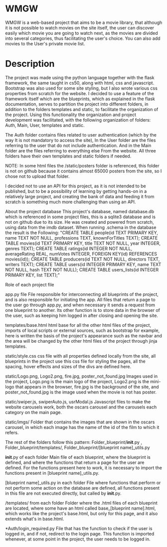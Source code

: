 # WMGW
WMGW is a web-based project that aims to be a movie library, that although it is not possible to watch
movies on the site itself, the user can discover easily which movie you are going to watch next, as the 
movies are divided into several categories, thus facilitating the user's choice. You can also add movies 
to the User's private movie list.

# Description

The project was made using the python language together with the flask framework, the same taught in cs50, 
along with html, css and javascript. Bootstrap was also used for some site styling, but I also wrote various
css properties from scratch for the website. 
I decided to use a feature of the framework itself which are the blueprints, which as explained in the flask 
documentation, serves to partition the project into different folders, in addition to the folders templates and
static, to facilitate the organization of the project. Using this functionality the organization and project
development was facilitated, with the following organization of folders:
Auth, Main, User, templates and static.

The Auth folder contains files related to user authentication (which by the way
It is not mandatory to access the site), In the User folder are the files referring to the user
that do not include authentication. And in the Main folder are the files referring to everything else
From the website. All three folders have their own templates and static folders if needed.

NOTE: In some html files the /static/posters folder is referenced, this folder is not on github
because it contains almost 65000 posters from the site, so I chose not to upload that folder.

I decided not to use an API for this project, as it is not intended to be published, but to be a
possibility of learning by getting hands-on in a relatively large project, and creating the bank
of data and feeding it from scratch is something much more challenging than using an API.

About the project database
This project's database, named database.db which is referenced in some project files,
this is a sqlite3 database and is not on github due to its size. He was created and
powered from scratch, using data from the imdb dataset. When running .schema in the database the result is the
Following:
"CREATE TABLE people(id TEXT PRIMARY KEY, name TEXT NOT NULL, professions TEXT, knownForTitles TEXT);
CREATE TABLE movies(id TEXT PRIMARY KEY, title TEXT NOT NULL, year INTEGER, genres TEXT);
CREATE TABLE ratings(id INTEGER NOT NULL, averageRating REAL, numVotes INTEGER, FOREIGN KEY(id) REFERENCES movies(id));
CREATE TABLE producers(id TEXT NOT NULL, directors TEXT, writers TEXT);
CREATE TABLE users(id INTEGER PRIMARY KEY, name TEXT NOT NULL, hash TEXT NOT NULL);
CREATE TABLE users_lists(id INTEGER PRIMARY KEY, list TEXT);"

Role of each project file

app.py file
File responsible for interconnecting all blueprints of the project, and is also responsible for initiating
the app. All files that return a page to the user go through app.py, and when necessary
it sends a request from one blueprint to another. Its other function is to store data in the browser of the
user, such as keeping him logged in after closing and opening the site.

templates/base.html
html base for all the other html files of the project, imports of local scripts or
external sources, such as bootstrap for example, here is written the basis of the project's appearance such as the navbar and the area
will be changed by the other html files of the project through jinja templates.

static/style.css
css file with all properties defined locally from the site, all blueprints in the project use
this css file for styling the pages, all the spacing, hover effects and sizes of the divs are
defined here.

static/Logo.png, Logo2.png, fire.jpg, poster_not_found.jpg
Images used in the project, Logo.png is the main logo of the project, Logo2.png is the mini-logo that appears in the
browser, fire.jpg is the background of the site, and poster_not_found.jpg is the image used when the movie is not
has poster.

static/swiper.js, swiperAuto.js, usrModal.js
Javascript files to make the website carousels work, both the oscars carousel and the carousels
each category
on the main page.

static/imgs/
Folder that contains the images that are shown in the oscars carousel, in which each image has the name of the id
of the film to which it refers.

The rest of the folders follow this pattern:
Folder_blueprint/__init__.py , Folder_blueprint/templates/, Folder_blueprint/[blueprint name]_utils.py

__init__.py of each folder
Main file of each blueprint, where the blueprint is defined, and where the functions that return a page
for the user are defined. For the functions present here to work, it is necessary to import the functions
present in [blueprint name]_utils.py.

[blueprint name]_utils.py in each folder
File where functions that perform or not perform some action on the database are defined, all functions
present in this file are not executed directly, but called by __init__.py.

/templates/ from each folder
Folder where the .html files of each blueprint are located, where some have an html called base_[blueprint name].html,
which works like the project's base.html, but only for this page, and it also extends what's in base.html.

*Auth/login_required.py
File that has the function to check if the user is logged in, and if not, redirect to the login page.
This function is imported whenever, at some point in the project, the user needs to be logged in.



